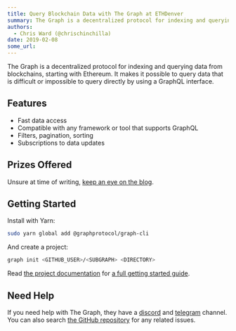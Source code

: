 ```yaml
---
title: Query Blockchain Data with The Graph at ETHDenver
summary: The Graph is a decentralized protocol for indexing and querying data from blockchains, starting with Ethereum. It makes it possible to query data that is difficult or impossible to query directly by using a GraphQL interface. Features Fast data access Compatible with any framework or tool that supports GraphQL Filters, pagination, sorting Subscriptions to data updates Prizes Offered Unsure at time of writing, keep an eye on the blog. Getting Started Install with Yarn sudo yarn global add @graphp
authors:
  - Chris Ward (@chrischinchilla)
date: 2019-02-08
some_url: 
---
```


The Graph is a decentralized protocol for indexing and querying data from blockchains, starting with Ethereum. It makes it possible to query data that is difficult or impossible to query directly by using a GraphQL interface.

## Features

- Fast data access
- Compatible with any framework or tool that supports GraphQL
- Filters, pagination, sorting
- Subscriptions to data updates

## Prizes Offered

Unsure at time of writing, [keep an eye on the blog](https://medium.com/graphprotocol).

## Getting Started

Install with Yarn:

```bash
sudo yarn global add @graphprotocol/graph-cli
```

And create a project:

```bash
graph init <GITHUB_USER>/<SUBGRAPH> <DIRECTORY>
```

Read [the project documentation](https://thegraph.com/docs/define-a-subgraph#install-the-graph-cli) for [a full getting started guide](https://thegraph.com/docs/define-a-subgraph).

## Need Help

If you need help with The Graph, they have a [discord](https://discord.gg/vtvv7FP) and [telegram](http://t.me/graphprotocol) channel. You can also search [the GitHub repository](https://github.com/graphprotocol/graph-cli) for any related issues.
